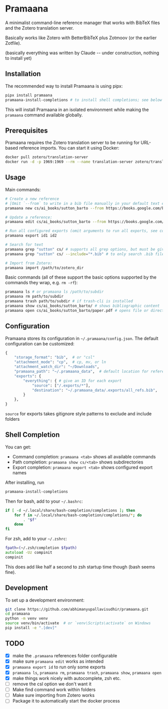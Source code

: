 # Pramaana

A minimalist command-line reference manager that works with BibTeX files and the Zotero translation server.

Basically works like Zotero with BetterBibTeX plus Zotmoov (or the earlier Zotfile).

(basically everything was written by Claude -- under construction, nothing to install yet)

## Installation

The recommended way to install Pramaana is using pipx:

```bash
pipx install pramaana
pramaana-install-completions # to install shell completions; see below though
```

This will install Pramaana in an isolated environment while making the `pramaana` command available globally.

## Prerequisites

Pramaana requires the Zotero translation server to be running for URL-based reference imports. You can start it using Docker:

```bash
docker pull zotero/translation-server
docker run -d -p 1969:1969 --rm --name translation-server zotero/translation-server
```

## Usage

Main commands:

```bash
# Create a new reference
# [Omit `--from` to write in a bib file manually in your default text editor. Use `--attach` without any arguments (i.e. omit `paper.pdf`) to attach the latest item in `~/Downloads` (can be configured, see later).]
pramaana new cs/ai_books/sutton_barto --from https://books.google.com/books?id=GDvW4MNMQ2wC --attach paper.pdf

# Update a reference:
pramaana edit cs/ai_books/sutton_barto --from https://books.google.com/books?id=GDvW4MNMQ2wC --attach paper.pdf

# Run all configured exports (omit arguments to run all exports, see configuration below):
pramaana export id1 id2

# Search for text
pramaana grep "sutton" cs/ # supports all grep options, but must be given at end
pramaana grep "sutton" cs/ --include="*.bib" # to only search .bib files (rather than e.g. pdf)

# Import from Zotero:
pramaana import /path/to/zotero_dir
```

Basic commands (all of these support the basic options supported by the commands they wrap, e.g. `rm -rf`):

```bash
pramaana ls # or pramaana ls /path/to/subdir
pramaana rm path/to/subdir
pramaana trash path/to/subdir # if trash-cli is installed
pramaana show cs/ai_books/sutton_barto/ # shows bibliographic content
pramaana open cs/ai_books/sutton_barto/paper.pdf # opens file or directory in default application
```

## Configuration

Pramaana stores its configuration in `~/.pramaana/config.json`. The default configuration can be customized:

```python
{
    "storage_format": "bib",  # or "csl"
    "attachment_mode": "cp",  # cp, mv, or ln
    "attachment_watch_dir": "~/Downloads",
    "pramaana_path": "~/.pramaana_data",  # default location for references
    "exports": {
        "everything": { # give an ID for each export
            "source": ["/.exports/*"],
            "destination": "~/.pramaana_data/.exports/all_refs.bib",
        }
    },
}
```

`source` for exports takes gitignore style patterns to exclude and include folders 

## Shell Completion

You can get:

- Command completion: `pramaana <tab>` shows all available commands
- Path completion: `pramaana show cs/<tab>` shows subdirectories
- Export completion: `pramaana export <tab>` shows configured export names

After installing, run

```bash
pramaana-install-completions
```
Then for bash, add to your `~/.bashrc`:

```bash
if [ -d ~/.local/share/bash-completion/completions ]; then
    for f in ~/.local/share/bash-completion/completions/*; do
        . "$f"
    done
fi
```

For zsh, add to your `~/.zshrc`:

```zsh
fpath=(~/.zsh/completion $fpath)
autoload -Uz compinit
compinit
```

This does add like half a second to zsh startup time though (bash seems fine).

## Development

To set up a development environment:

```bash
git clone https://github.com/abhimanyupallavisudhir/pramaana.git
cd pramaana
python -m venv venv
source venv/bin/activate  # or `venv\Scripts\activate` on Windows
pip install -e ".[dev]"
```

## TODO

- [x] make the `.pramaana` references folder configurable
- [x] make sure `pramaana edit` works as intended
- [x] `pramaana export id` to run only some exports
- [x] `pramaana ls`, `pramaana rm`, `pramaana trash`, `pramaana show`, `pramaana open`
- [x] make things work nicely with autocomplete, zsh etc.
- [ ] remove the csl option we don't want it
- [ ] Make find command work within folders
- [ ] Make sure importing from Zotero works
- [ ] Package it to automatically start the docker process